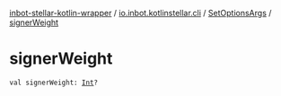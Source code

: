 [inbot-stellar-kotlin-wrapper](../../index.md) / [io.inbot.kotlinstellar.cli](../index.md) / [SetOptionsArgs](index.md) / [signerWeight](./signer-weight.md)

# signerWeight

`val signerWeight: `[`Int`](https://kotlinlang.org/api/latest/jvm/stdlib/kotlin/-int/index.html)`?`